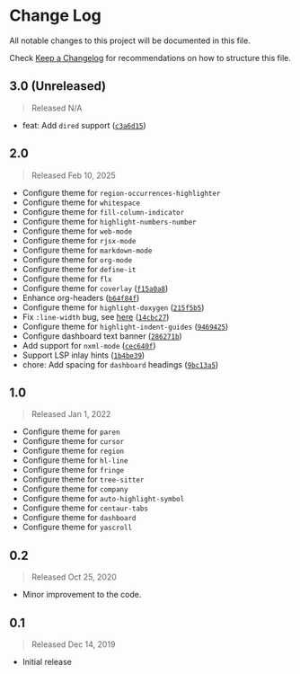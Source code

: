 # Change Log

All notable changes to this project will be documented in this file.

Check [Keep a Changelog](http://keepachangelog.com/) for recommendations on how to structure this file.


## 3.0 (Unreleased)
> Released N/A

* feat: Add `dired` support ([`c3a6d15`](../../commit/c3a6d1545600ff4813d8ce2cf5a77beb9e3f8a1e))

## 2.0
> Released Feb 10, 2025

* Configure theme for `region-occurrences-highlighter`
* Configure theme for `whitespace`
* Configure theme for `fill-column-indicator`
* Configure theme for `highlight-numbers-number`
* Configure theme for `web-mode`
* Configure theme for `rjsx-mode`
* Configure theme for `markdown-mode`
* Configure theme for `org-mode`
* Configure theme for `define-it`
* Configure theme for `flx`
* Configure theme for `coverlay` ([`f15a0a8`](../../commit/f15a0a85c92fd3a5125c9762bb68e9fbb9493618))
* Enhance org-headers ([`b64f84f`](../../commit/b64f84fe4948254e93a3582d92414922437b0476))
* Configure theme for `highlight-doxygen` ([`215f5b5`](../../commit/215f5b5f951c79902e2e51038a7761604df0c4af))
* Fix `:line-width` bug, see [here](https://emacs.stackexchange.com/a/47227/19549) ([`14cbc27`](../../commit/14cbc27bc71729deba3920a92fc8002ba7b63542))
* Configure theme for `highlight-indent-guides` ([`9469425`](../../commit/94694257af1831359e645ae87a88437457d2fc49))
* Configure dashboard text banner ([`286271b`](../../commit/286271bb868058804992b7ee616001625cd9f693))
* Add support for `nxml-mode` ([`cec640f`](../../commit/cec640fb94970c696f04573fe57e2788a4352622))
* Support LSP inlay hints ([`1b4be39`](../../commit/1b4be39677c321fa019d63b44cfa099790e34e1c))
* chore: Add spacing for `dashboard` headings ([`9bc13a5`](../../commit/9bc13a5af2349f1c83ac33a8a6149281810b3664))

## 1.0
> Released Jan 1, 2022

* Configure theme for `paren`
* Configure theme for `cursor`
* Configure theme for `region`
* Configure theme for `hl-line`
* Configure theme for `fringe`
* Configure theme for `tree-sitter`
* Configure theme for `company`
* Configure theme for `auto-highlight-symbol`
* Configure theme for `centaur-tabs`
* Configure theme for `dashboard`
* Configure theme for `yascroll`

## 0.2
> Released Oct 25, 2020

* Minor improvement to the code.

## 0.1
> Released Dec 14, 2019

* Initial release
